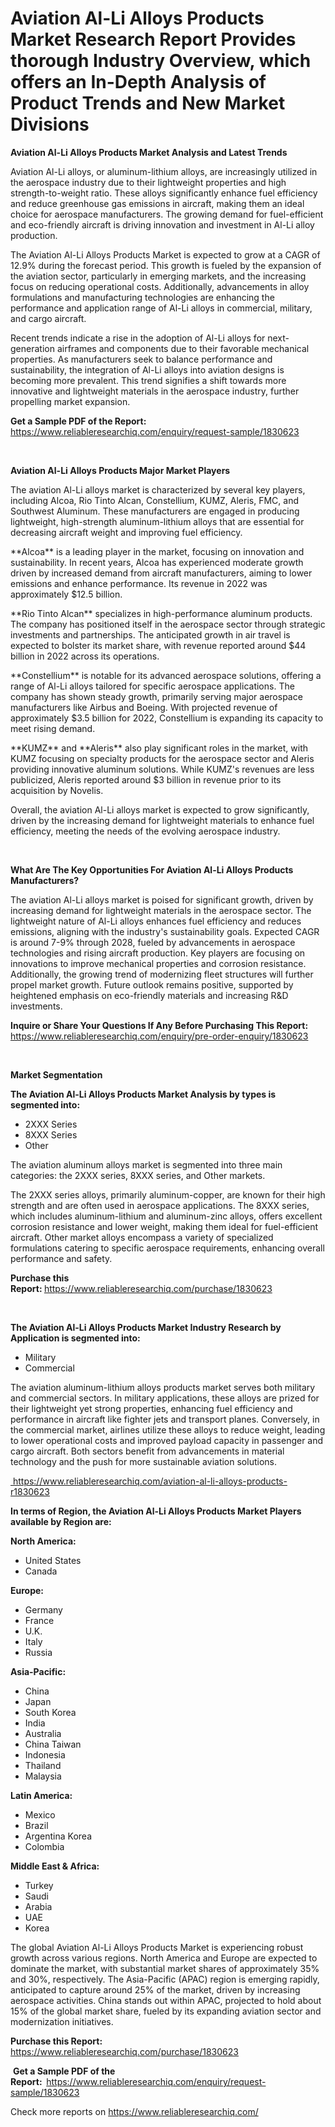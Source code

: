 <p><h1>Aviation Al-Li Alloys Products Market Research Report Provides thorough Industry Overview, which offers an In-Depth Analysis of Product Trends and New Market Divisions</h1></p><p><strong>Aviation Al-Li Alloys Products Market Analysis and Latest Trends</strong></p>
<p><p>Aviation Al-Li alloys, or aluminum-lithium alloys, are increasingly utilized in the aerospace industry due to their lightweight properties and high strength-to-weight ratio. These alloys significantly enhance fuel efficiency and reduce greenhouse gas emissions in aircraft, making them an ideal choice for aerospace manufacturers. The growing demand for fuel-efficient and eco-friendly aircraft is driving innovation and investment in Al-Li alloy production.</p><p>The Aviation Al-Li Alloys Products Market is expected to grow at a CAGR of 12.9% during the forecast period. This growth is fueled by the expansion of the aviation sector, particularly in emerging markets, and the increasing focus on reducing operational costs. Additionally, advancements in alloy formulations and manufacturing technologies are enhancing the performance and application range of Al-Li alloys in commercial, military, and cargo aircraft.</p><p>Recent trends indicate a rise in the adoption of Al-Li alloys for next-generation airframes and components due to their favorable mechanical properties. As manufacturers seek to balance performance and sustainability, the integration of Al-Li alloys into aviation designs is becoming more prevalent. This trend signifies a shift towards more innovative and lightweight materials in the aerospace industry, further propelling market expansion.</p></p>
<p><strong>Get a Sample PDF of the Report:&nbsp;</strong> <a href="https://www.reliableresearchiq.com/enquiry/request-sample/1830623?utm_campaign=2171&utm_medium=2&utm_source=Github&utm_content=ia&utm_term=03022025&utm_id=aviation-al-li-alloys-products">https://www.reliableresearchiq.com/enquiry/request-sample/1830623</a></p>
<p>&nbsp;</p>
<p><strong>Aviation Al-Li Alloys Products Major Market Players</strong></p>
<p><p>The aviation Al-Li alloys market is characterized by several key players, including Alcoa, Rio Tinto Alcan, Constellium, KUMZ, Aleris, FMC, and Southwest Aluminum. These manufacturers are engaged in producing lightweight, high-strength aluminum-lithium alloys that are essential for decreasing aircraft weight and improving fuel efficiency.</p><p>**Alcoa** is a leading player in the market, focusing on innovation and sustainability. In recent years, Alcoa has experienced moderate growth driven by increased demand from aircraft manufacturers, aiming to lower emissions and enhance performance. Its revenue in 2022 was approximately $12.5 billion.</p><p>**Rio Tinto Alcan** specializes in high-performance aluminum products. The company has positioned itself in the aerospace sector through strategic investments and partnerships. The anticipated growth in air travel is expected to bolster its market share, with revenue reported around $44 billion in 2022 across its operations.</p><p>**Constellium** is notable for its advanced aerospace solutions, offering a range of Al-Li alloys tailored for specific aerospace applications. The company has shown steady growth, primarily serving major aerospace manufacturers like Airbus and Boeing. With projected revenue of approximately $3.5 billion for 2022, Constellium is expanding its capacity to meet rising demand.</p><p>**KUMZ** and **Aleris** also play significant roles in the market, with KUMZ focusing on specialty products for the aerospace sector and Aleris providing innovative aluminum solutions. While KUMZ's revenues are less publicized, Aleris reported around $3 billion in revenue prior to its acquisition by Novelis.</p><p>Overall, the aviation Al-Li alloys market is expected to grow significantly, driven by the increasing demand for lightweight materials to enhance fuel efficiency, meeting the needs of the evolving aerospace industry.</p></p>
<p>&nbsp;</p>
<p><strong>What Are The Key Opportunities For Aviation Al-Li Alloys Products Manufacturers?</strong></p>
<p><p>The aviation Al-Li alloys market is poised for significant growth, driven by increasing demand for lightweight materials in the aerospace sector. The lightweight nature of Al-Li alloys enhances fuel efficiency and reduces emissions, aligning with the industry's sustainability goals. Expected CAGR is around 7-9% through 2028, fueled by advancements in aerospace technologies and rising aircraft production. Key players are focusing on innovations to improve mechanical properties and corrosion resistance. Additionally, the growing trend of modernizing fleet structures will further propel market growth. Future outlook remains positive, supported by heightened emphasis on eco-friendly materials and increasing R&D investments.</p></p>
<p><strong>Inquire or Share Your Questions If Any Before Purchasing This Report:</strong> <a href="https://www.reliableresearchiq.com/enquiry/pre-order-enquiry/1830623?utm_campaign=2171&utm_medium=2&utm_source=Github&utm_content=ia&utm_term=03022025&utm_id=aviation-al-li-alloys-products">https://www.reliableresearchiq.com/enquiry/pre-order-enquiry/1830623</a></p>
<p>&nbsp;</p>
<p><strong>Market Segmentation</strong></p>
<p><strong>The Aviation Al-Li Alloys Products Market Analysis by types is segmented into:</strong></p>
<p><ul><li>2XXX Series</li><li>8XXX Series</li><li>Other</li></ul></p>
<p><p>The aviation aluminum alloys market is segmented into three main categories: the 2XXX series, 8XXX series, and Other markets. </p><p>The 2XXX series alloys, primarily aluminum-copper, are known for their high strength and are often used in aerospace applications. The 8XXX series, which includes aluminum-lithium and aluminum-zinc alloys, offers excellent corrosion resistance and lower weight, making them ideal for fuel-efficient aircraft. Other market alloys encompass a variety of specialized formulations catering to specific aerospace requirements, enhancing overall performance and safety.</p></p>
<p><strong>Purchase this Report:&nbsp;</strong><a href="https://www.reliableresearchiq.com/purchase/1830623?utm_campaign=2171&utm_medium=2&utm_source=Github&utm_content=ia&utm_term=03022025&utm_id=aviation-al-li-alloys-products">https://www.reliableresearchiq.com/purchase/1830623</a></p>
<p>&nbsp;</p>
<p><strong>The Aviation Al-Li Alloys Products Market Industry Research by Application is segmented into:</strong></p>
<p><ul><li>Military</li><li>Commercial</li></ul></p>
<p><p>The aviation aluminum-lithium alloys products market serves both military and commercial sectors. In military applications, these alloys are prized for their lightweight yet strong properties, enhancing fuel efficiency and performance in aircraft like fighter jets and transport planes. Conversely, in the commercial market, airlines utilize these alloys to reduce weight, leading to lower operational costs and improved payload capacity in passenger and cargo aircraft. Both sectors benefit from advancements in material technology and the push for more sustainable aviation solutions.</p></p>
<p><a href="https://www.reliableresearchiq.com/aviation-al-li-alloys-products-r1830623?utm_campaign=2171&utm_medium=2&utm_source=Github&utm_content=ia&utm_term=03022025&utm_id=aviation-al-li-alloys-products">&nbsp;https://www.reliableresearchiq.com/aviation-al-li-alloys-products-r1830623</a></p>
<p><strong>In terms of Region, the Aviation Al-Li Alloys Products Market Players available by Region are:</strong></p>
<p>
    <p> <strong> North America: </strong>
        <ul>
            <li>United States</li>
            <li>Canada</li>
        </ul>
        </p> 
    <p> <strong> Europe: </strong>
        <ul>
            <li>Germany</li>
            <li>France</li>
            <li>U.K.</li>
            <li>Italy</li>
            <li>Russia</li>
        </ul>
        </p> 
    <p> <strong> Asia-Pacific: </strong>
        <ul>
            <li>China</li>
            <li>Japan</li>
            <li>South Korea</li>
            <li>India</li>
            <li>Australia</li>
            <li>China Taiwan</li>
            <li>Indonesia</li>
            <li>Thailand</li>
            <li>Malaysia</li>
        </ul>
        </p> 
    <p> <strong> Latin America: </strong>
        <ul>
            <li>Mexico</li>
            <li>Brazil</li>
            <li>Argentina Korea</li>
            <li>Colombia</li>
        </ul>
        </p> 
    <p> <strong> Middle East & Africa: </strong>
        <ul>
            <li>Turkey</li>
            <li>Saudi</li>
            <li>Arabia</li>
            <li>UAE</li>
            <li>Korea</li>
        </ul>
    </p>
    </p>
<p><p>The global Aviation Al-Li Alloys Products Market is experiencing robust growth across various regions. North America and Europe are expected to dominate the market, with substantial market shares of approximately 35% and 30%, respectively. The Asia-Pacific (APAC) region is emerging rapidly, anticipated to capture around 25% of the market, driven by increasing aerospace activities. China stands out within APAC, projected to hold about 15% of the global market share, fueled by its expanding aviation sector and modernization initiatives.</p></p>
<p><strong>Purchase this Report: </strong><a href="https://www.reliableresearchiq.com/purchase/1830623?utm_campaign=2171&utm_medium=2&utm_source=Github&utm_content=ia&utm_term=03022025&utm_id=aviation-al-li-alloys-products">https://www.reliableresearchiq.com/purchase/1830623</a></p>
<p>&nbsp;<strong>Get a Sample PDF of the Report:&nbsp;&nbsp;</strong><a href="https://www.reliableresearchiq.com/enquiry/request-sample/1830623?utm_campaign=2171&utm_medium=2&utm_source=Github&utm_content=ia&utm_term=03022025&utm_id=aviation-al-li-alloys-products">https://www.reliableresearchiq.com/enquiry/request-sample/1830623</a></p>
<p><strong></strong></p>
<p>Check more reports on <a href="https://www.reliableresearchiq.com/?utm_campaign=2171&utm_medium=2&utm_source=Github&utm_content=ia&utm_term=03022025&utm_id=aviation-al-li-alloys-products">https://www.reliableresearchiq.com/</a></p>